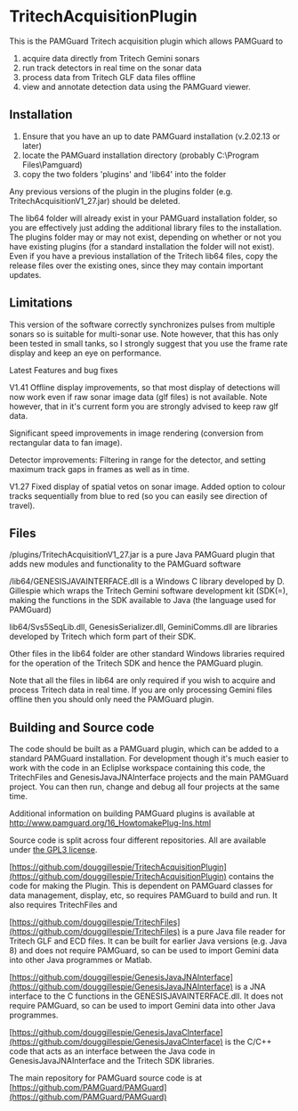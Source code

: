 # TritechAcquisitionPlugin
This is the PAMGuard Tritech acquisition plugin which allows PAMGuard to 
1) acquire data directly from Tritech Gemini sonars
2) run track detectors in real time on the sonar data
3) process data from Tritech GLF data files offline
4) view and annotate detection data using the PAMGuard viewer. 

## Installation
1) Ensure that you have an up to date PAMGuard installation (v.2.02.13 or later)
2) locate the PAMGuard installation directory (probably C:\Program Files\Pamguard\)
3) copy the two folders 'plugins' and 'lib64' into the folder

Any previous versions of the plugin in the plugins folder (e.g. TritechAcquisitionV1_27.jar)
should be deleted. 

The lib64 folder will already exist in your PAMGuard installation folder, so you
are effectively just adding the additional library files to the installation. The 
plugins folder may or may not exist, depending on whether or not you have existing 
plugins (for a standard installation the folder will not exist). Even if you have 
a previous installation of the Tritech lib64 files, copy the release files over 
the existing ones, since they may contain important updates.  

## Limitations
This version of the software correctly synchronizes pulses from multiple sonars
so is suitable for multi-sonar use. Note however, that this has only been tested in 
small tanks, so I strongly suggest that you use the frame rate display and keep an 
eye on performance.

Latest Features and bug fixes

V1.41
Offline display improvements, so that most display of detections will now work 
even if raw sonar image data (glf files) is not available. Note however, that
in it's current form you are strongly advised to keep raw glf data. 

Significant speed improvements in image rendering (conversion from rectangular data
to fan image).

Detector improvements: Filtering in range for the detector, and setting maximum track
gaps in frames as well as in time. 

V1.27
Fixed display of spatial vetos on sonar image.
Added option to colour tracks sequentially from blue to red (so you can easily see
direction of travel).

## Files
/plugins/TritechAcquisitionV1_27.jar is a pure Java PAMGuard plugin that
adds new modules and functionality to the PAMGuard software

/lib64/GENESISJAVAINTERFACE.dll is a Windows C library developed by D. Gillespie
which wraps the Tritech Gemini software development kit (SDK(=), making the
functions in the SDK available to Java (the language used for PAMGuard)

lib64/Svs5SeqLib.dll, GenesisSerializer.dll, GeminiComms.dll are libraries developed
by Tritech which form part of their SDK. 

Other files in the lib64 folder are other standard Windows libraries required for 
the operation of the Tritech SDK and hence the PAMGuard plugin. 

Note that all the files in lib64 are only required if you wish to acquire and process
Tritech data in real time. If you are only processing Gemini files offline then you 
should only need the PAMGuard plugin. 


## Building and Source code

The code should be built as a PAMGuard plugin, which can be added to a standard PAMGuard installation. For development though it's much easier to work with the code in an Ecliplse workspace containing this code, the TritechFiles and GenesisJavaJNAInterface projects and the main PAMGuard project. You can then run, change and debug all four projects at the same time.

Additional information on building PAMGuard plugins is available at http://www.pamguard.org/16_HowtomakePlug-Ins.html

Source code is split across four different repositories. All are available under
[the GPL3 license](https://www.gnu.org/licenses/gpl-3.0.en.html).

[https://github.com/douggillespie/TritechAcquisitionPlugin](https://github.com/douggillespie/TritechAcquisitionPlugin)
contains the code for making the Plugin. This is dependent on PAMGuard classes
for data management, display, etc, so requires PAMGuard to build and run. It also 
requires TritechFiles and

[https://github.com/douggillespie/TritechFiles](https://github.com/douggillespie/TritechFiles)
is a pure Java file reader for Tritech
GLF and ECD files. It can be built for earlier Java versions (e.g. Java 8) and does
not require PAMGuard, so can be used to import Gemini data into other Java programmes
or Matlab.

[https://github.com/douggillespie/GenesisJavaJNAInterface](https://github.com/douggillespie/GenesisJavaJNAInterface)
is a JNA interface to the 
C functions in the GENESISJAVAINTERFACE.dll. It does not require PAMGuard, so can 
be used to import Gemini data into other Java programmes.

[https://github.com/douggillespie/GenesisJavaCInterface](https://github.com/douggillespie/GenesisJavaCInterface) is the C/C++ code that acts
as an interface between the Java code in GenesisJavaJNAInterface and the Tritech
SDK libraries. 

The main repository for PAMGuard source code is at 
[https://github.com/PAMGuard/PAMGuard](https://github.com/PAMGuard/PAMGuard)
